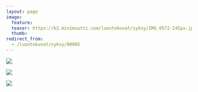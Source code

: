 ```yaml
---
layout: page
image:
  feature:
  teaser: https://b2.minimuutti.com/luontokuvat/syksy/IMG_0572-245px.jpg
  thumb:
redirect_from:
  - /luontokuvat/syksy/00005
---
```


![](https://b2.minimuutti.com/luontokuvat/syksy/IMG_0572-800px.jpg)

![](https://b2.minimuutti.com/luontokuvat/syksy/IMG_0595-800px.jpg)

![](https://b2.minimuutti.com/luontokuvat/syksy/IMG_0600-800px.jpg)
